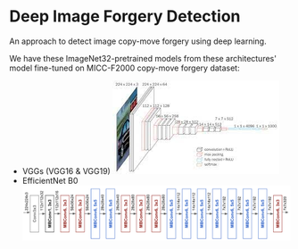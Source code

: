 # Deep Image Forgery Detection

An approach to detect image copy-move forgery using deep learning.

We have these ImageNet32-pretrained models from these architectures' model fine-tuned on MICC-F2000 copy-move forgery dataset:
* VGGs (VGG16 & VGG19)
![fig1](./img/vgg.jpg)
* EfficientNet B0
![fig2](./img/efficientnet.png)

